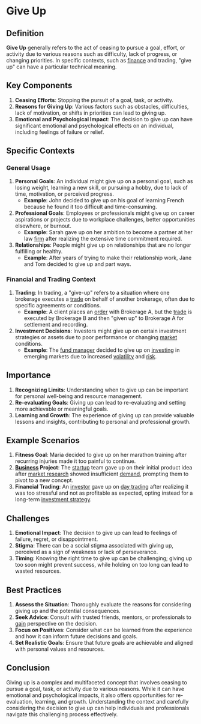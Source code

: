 # Give Up

## Definition
**Give Up** generally refers to the act of ceasing to pursue a goal, effort, or activity due to various reasons such as difficulty, lack of progress, or changing priorities. In specific contexts, such as [finance](../f/finance.md) and trading, "give up" can have a particular technical meaning.

## Key Components
1. **Ceasing Efforts**: Stopping the pursuit of a goal, task, or activity.
2. **Reasons for Giving Up**: Various factors such as obstacles, difficulties, lack of motivation, or shifts in priorities can lead to giving up.
3. **Emotional and Psychological Impact**: The decision to give up can have significant emotional and psychological effects on an individual, including feelings of failure or relief.

## Specific Contexts
### General Usage
1. **Personal Goals**: An individual might give up on a personal goal, such as losing weight, learning a new skill, or pursuing a hobby, due to lack of time, motivation, or perceived progress.
   - **Example**: John decided to give up on his goal of learning French because he found it too difficult and time-consuming.
2. **Professional Goals**: Employees or professionals might give up on career aspirations or projects due to workplace challenges, better opportunities elsewhere, or burnout.
   - **Example**: Sarah gave up on her ambition to become a partner at her law [firm](../f/firm.md) after realizing the extensive time commitment required.
3. **Relationships**: People might give up on relationships that are no longer fulfilling or healthy.
   - **Example**: After years of trying to make their relationship work, Jane and Tom decided to give up and part ways.

### Financial and Trading Context
1. **Trading**: In trading, a "give-up" refers to a situation where one brokerage executes a [trade](../t/trade.md) on behalf of another brokerage, often due to specific agreements or conditions.
   - **Example**: A client places an [order](../o/order.md) with Brokerage A, but the [trade](../t/trade.md) is executed by Brokerage B and then "given up" to Brokerage A for settlement and recording.
2. **Investment Decisions**: Investors might give up on certain investment strategies or assets due to poor performance or changing [market](../m/market.md) conditions.
   - **Example**: The [fund manager](../f/fund_manager.md) decided to give up on [investing](../i/investing.md) in emerging markets due to increased [volatility](../v/volatility.md) and [risk](../r/risk.md).

## Importance
1. **Recognizing Limits**: Understanding when to give up can be important for personal well-being and resource management.
2. **Re-evaluating Goals**: Giving up can lead to re-evaluating and setting more achievable or meaningful goals.
3. **Learning and Growth**: The experience of giving up can provide valuable lessons and insights, contributing to personal and professional growth.

## Example Scenarios
1. **Fitness Goal**: Maria decided to give up on her marathon training after recurring injuries made it too painful to continue.
2. **[Business](../b/business.md) Project**: The [startup](../s/startup.md) team gave up on their initial product idea after [market research](../m/market_research.md) showed insufficient [demand](../d/demand.md), prompting them to pivot to a new concept.
3. **Financial Trading**: An [investor](../i/investor.md) gave up on [day trading](../d/day_trading.md) after realizing it was too stressful and not as profitable as expected, opting instead for a long-term [investment strategy](../i/investment_strategy.md).

## Challenges
1. **Emotional Impact**: The decision to give up can lead to feelings of failure, regret, or disappointment.
2. **Stigma**: There can be a social stigma associated with giving up, perceived as a sign of weakness or lack of perseverance.
3. **Timing**: Knowing the right time to give up can be challenging; giving up too soon might prevent success, while holding on too long can lead to wasted resources.

## Best Practices
1. **Assess the Situation**: Thoroughly evaluate the reasons for considering giving up and the potential consequences.
2. **Seek Advice**: Consult with trusted friends, mentors, or professionals to [gain](../g/gain.md) perspective on the decision.
3. **Focus on Positives**: Consider what can be learned from the experience and how it can inform future decisions and goals.
4. **Set Realistic Goals**: Ensure that future goals are achievable and aligned with personal values and resources.

## Conclusion
Giving up is a complex and multifaceted concept that involves ceasing to pursue a goal, task, or activity due to various reasons. While it can have emotional and psychological impacts, it also offers opportunities for re-evaluation, learning, and growth. Understanding the context and carefully considering the decision to give up can help individuals and professionals navigate this challenging process effectively.

